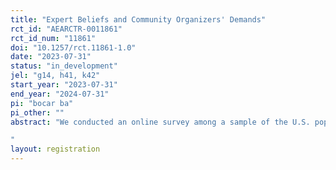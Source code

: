 ```yaml
---
title: "Expert Beliefs and Community Organizers' Demands"
rct_id: "AEARCTR-0011861"
rct_id_num: "11861"
doi: "10.1257/rct.11861-1.0"
date: "2023-07-31"
status: "in_development"
jel: "g14, h41, k42"
start_year: "2023-07-31"
end_year: "2024-07-31"
pi: "bocar ba"
pi_other: ""
abstract: "We conducted an online survey among a sample of the U.S. population to gauge their attitudes toward a police technology. Using a survey experiment, we investigated the extent to which individuals' support or opposition to the technology would be influenced by presenting them with information about their own predictions and the predictions of experts regarding the impact of widely publicized incidents of police killings on the stock performance of companies that contract with police.
"
layout: registration
---
```


